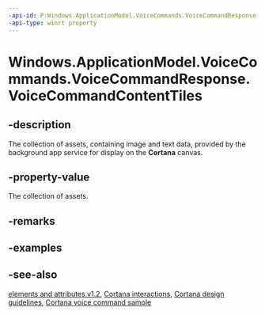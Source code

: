```yaml
---
-api-id: P:Windows.ApplicationModel.VoiceCommands.VoiceCommandResponse.VoiceCommandContentTiles
-api-type: winrt property
---
```


<!-- Property syntax
public Windows.Foundation.Collections.IVector<Windows.ApplicationModel.VoiceCommands.VoiceCommandContentTile> VoiceCommandContentTiles { get; }
-->

# Windows.ApplicationModel.VoiceCommands.VoiceCommandResponse.VoiceCommandContentTiles

## -description
The collection of assets, containing image and text data, provided by the background app service for display on the **Cortana** canvas.

## -property-value
The collection of assets.

## -remarks

## -examples

## -see-also
[ elements and attributes v1.2](https://docs.microsoft.com/uwp/schemas/voicecommands/voice-command-elements-and-attributes-1-2), [Cortana interactions](https://docs.microsoft.com/windows/uwp/input-and-devices/cortana-interactions), [Cortana design guidelines](https://docs.microsoft.com/windows/uwp/input-and-devices/cortana-design-guidelines), [Cortana voice command sample](https://github.com/Microsoft/Windows-universal-samples/tree/master/Samples/CortanaVoiceCommand)
